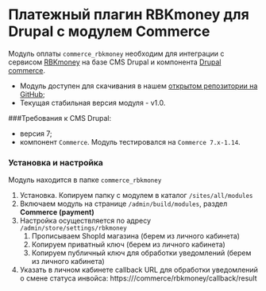# Платежный плагин RBKmoney для Drupal с модулем Commerce

Модуль оплаты `commerce_rbkmoney` необходим для интеграции с сервисом [RBKmoney](http://rbk.money/) на базе CMS Drupal и компонента [Drupal commerce](https://www.drupal.org/project/commerce).

- Модуль доступен для скачивания в нашем [открытом репозитории на GitHub](https://github.com/rbkmoney/rbkmoney-cms-drupal-commerce/releases/latest);
- Текущая стабильная версия модуля - v1.0.

###Требования к CMS Drupal:
* версия 7;
* компонент `Commerce`. Модуль тестировался на `Commerce 7.x-1.14`.

### Установка и настройка

Модуль находится в папке `commerce_rbkmoney`

1. Установка. Копируем папку с модулем в каталог `/sites/all/modules`
1. Включаем модуль на странице `/admin/build/modules`, раздел **Commerce (payment)**
1. Настройка осуществляется по адресу `/admin/store/settings/rbkmoney`
	1. Прописываем ShopId магазина (берем из личного кабинета)
	2. Копируем приватный ключ (берем из личного кабинета)
	3. Копируем публичный ключ для обработки уведомлений (берем из личного кабинета)
1. Указать в личном кабинете callback URL для обработки уведомлений о смене статуса инвойса: https://<your-site>/commerce/rbkmoney/callback/result
